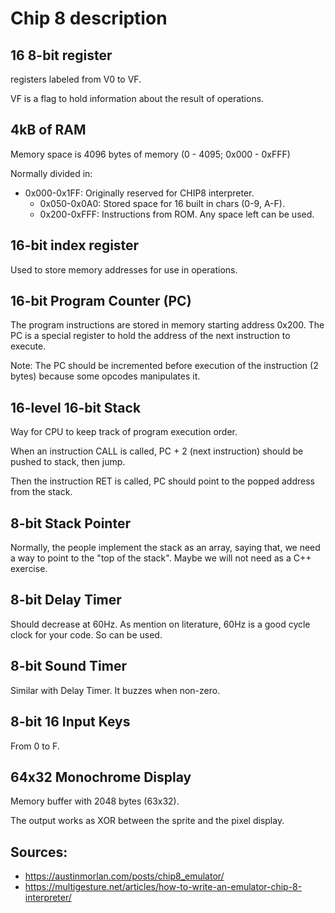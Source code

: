 # Chip 8 description

## 16 8-bit register

registers labeled from V0 to VF.

VF is a flag to hold information about the result of operations.

## 4kB of RAM

Memory space is 4096 bytes of memory (0 - 4095; 0x000 - 0xFFF)

Normally divided in:

* 0x000-0x1FF: Originally reserved for CHIP8 interpreter. 
  * 0x050-0x0A0: Stored space for 16 built in chars (0-9, A-F).
  * 0x200-0xFFF: Instructions from ROM. Any space left can be used.

## 16-bit index register

Used to store memory addresses for use in operations.

## 16-bit Program Counter (PC)

The program instructions are stored in memory starting address 0x200.
The PC is a special register to hold the address of the next instruction to execute.

Note: The PC should be incremented before execution of the instruction (2 bytes) because some opcodes manipulates it.

## 16-level 16-bit Stack

Way for CPU to keep track of program execution order.

When an instruction CALL is called, PC + 2 (next instruction) should be pushed to stack, then jump.

Then the instruction RET is called, PC should point to the popped address from the stack.

## 8-bit Stack Pointer

Normally, the people implement the stack as an array, saying that, we need a way to point to the "top of the stack". 
Maybe we will not need as a C++ exercise.

## 8-bit Delay Timer

Should decrease at 60Hz. As mention on literature, 60Hz is a good cycle clock for your code. So can be used.

## 8-bit Sound Timer

Similar with Delay Timer. It buzzes when non-zero.

## 8-bit 16 Input Keys

From 0 to F.

## 64x32 Monochrome Display

Memory buffer with 2048 bytes (63x32).

The output works as XOR between the sprite and the pixel display.

## Sources:

* https://austinmorlan.com/posts/chip8_emulator/
* https://multigesture.net/articles/how-to-write-an-emulator-chip-8-interpreter/